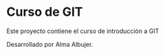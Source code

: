 # Curso de GIT

Este proyecto contiene el curso de introducción a GIT

Desarrollado por Alma Albujer.

